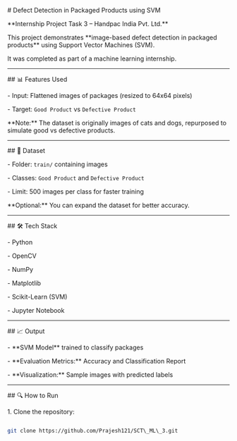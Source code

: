 \# Defect Detection in Packaged Products using SVM



\*\*Internship Project Task 3 – Handpac India Pvt. Ltd.\*\*



This project demonstrates \*\*image-based defect detection in packaged products\*\* using Support Vector Machines (SVM).  

It was completed as part of a machine learning internship.



---



\## 📊 Features Used



\- Input: Flattened images of packages (resized to 64x64 pixels)  

\- Target: `Good Product` vs `Defective Product`  



\*\*Note:\*\* The dataset is originally images of cats and dogs, repurposed to simulate good vs defective products.



---



\## 📁 Dataset



\- Folder: `train/` containing images  

\- Classes: `Good Product` and `Defective Product`  

\- Limit: 500 images per class for faster training  



\*\*Optional:\*\* You can expand the dataset for better accuracy.



---



\## 🛠️ Tech Stack



\- Python  

\- OpenCV  

\- NumPy  

\- Matplotlib  

\- Scikit-Learn (SVM)  

\- Jupyter Notebook  



---



\## 📈 Output



\- \*\*SVM Model\*\* trained to classify packages  

\- \*\*Evaluation Metrics:\*\* Accuracy and Classification Report  

\- \*\*Visualization:\*\* Sample images with predicted labels  



---



\## 🔍 How to Run



1\. Clone the repository:

```bash

git clone https://github.com/Prajesh121/SCT\_ML\_3.git



